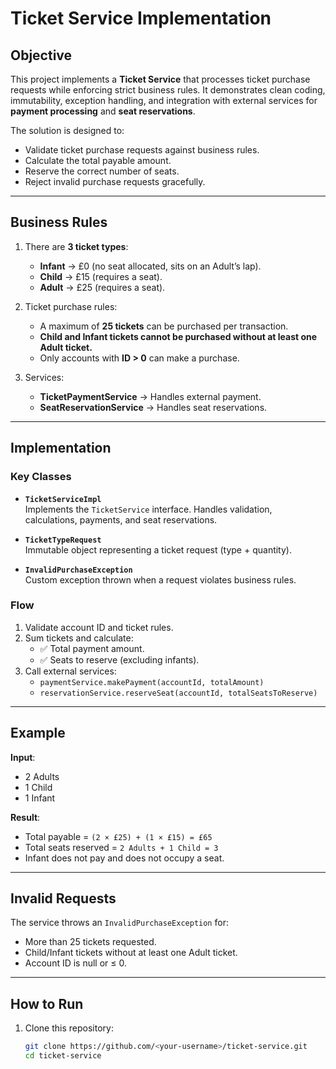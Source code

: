 #  Ticket Service Implementation

## Objective
This project implements a **Ticket Service** that processes ticket purchase requests while enforcing strict business rules. It demonstrates clean coding, immutability, exception handling, and integration with external services for **payment processing** and **seat reservations**.

The solution is designed to:
- Validate ticket purchase requests against business rules.  
- Calculate the total payable amount.  
- Reserve the correct number of seats.  
- Reject invalid purchase requests gracefully.  

---

##  Business Rules
1. There are **3 ticket types**:  
   - **Infant** → £0 (no seat allocated, sits on an Adult’s lap).  
   - **Child** → £15 (requires a seat).  
   - **Adult** → £25 (requires a seat).  

2. Ticket purchase rules:  
   - A maximum of **25 tickets** can be purchased per transaction.  
   - **Child and Infant tickets cannot be purchased without at least one Adult ticket.**  
   - Only accounts with **ID > 0** can make a purchase.  

3. Services:  
   - **TicketPaymentService** → Handles external payment.  
   - **SeatReservationService** → Handles seat reservations.  

---

##  Implementation
### Key Classes
- **`TicketServiceImpl`**  
  Implements the `TicketService` interface. Handles validation, calculations, payments, and seat reservations.  

- **`TicketTypeRequest`**  
  Immutable object representing a ticket request (type + quantity).  

- **`InvalidPurchaseException`**  
  Custom exception thrown when a request violates business rules.  

### Flow
1. Validate account ID and ticket rules.  
2. Sum tickets and calculate:  
   - ✅ Total payment amount.  
   - ✅ Seats to reserve (excluding infants).  
3. Call external services:  
   - `paymentService.makePayment(accountId, totalAmount)`  
   - `reservationService.reserveSeat(accountId, totalSeatsToReserve)`  

---

##  Example
**Input**:  
- 2 Adults  
- 1 Child  
- 1 Infant  

**Result**:  
- Total payable = `(2 × £25) + (1 × £15) = £65`  
- Total seats reserved = `2 Adults + 1 Child = 3`  
- Infant does not pay and does not occupy a seat.  

---

##  Invalid Requests
The service throws an `InvalidPurchaseException` for:  
-  More than 25 tickets requested.  
-  Child/Infant tickets without at least one Adult ticket.  
-  Account ID is null or ≤ 0.  

---

##  How to Run
1. Clone this repository:
   ```bash
   git clone https://github.com/<your-username>/ticket-service.git
   cd ticket-service
